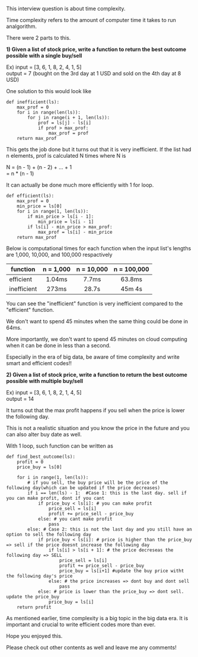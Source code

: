 This interview question is about time complexity.

Time complexity refers to the amount of computer time it takes to run analgorithm.

There were 2 parts to this.

**1) Given a list of stock price, write a function to return the best outcome possible with a single buy/sell**

Ex) 
    input = [3, 6, 1, 8, 2, 4, 1, 5]<br />
    output = 7 (bought on the 3rd day at 1 USD and sold on the 4th day at 8 USD)

One solution to this would look like

```
def inefficient(ls):
    max_prof = 0
    for i in range(len(ls)):
        for j in range(i + 1, len(ls)):
            prof = ls[j] - ls[i]
            if prof > max_prof:
                max_prof = prof
    return max_prof
```    

This gets the job done but it turns out that it is very inefficient.
If the list had n elements, prof is calculated N times where N is 

N = (n - 1) + (n - 2) + ... + 1<br />
  = n * (n - 1)

It can actually be done much more efficiently with 1 for loop.

```
def efficient(ls):
    max_prof = 0
    min_price = ls[0]
    for i in range(1, len(ls)):
        if min_price > ls[i - 1]:
            min_price = ls[i - 1]
        if ls[i] - min_price > max_prof:
            max_prof = ls[i] - min_price
    return max_prof
```

Below is computational times for each function when the input list's lengths are 1,000, 10,000, and 100,000 respactively

| function    | n = 1,000 | n = 10,000 | n = 100,000 |
| ----------- |:---------:| :---------:| :---------: |
| efficient   | 1.04ms    | 7.7ms      | 63.8ms      |
| inefficient | 273ms     | 28.7s      | 45m 4s      |

You can see the "inefficient" function is very inefficient compared to the "efficient" function.

We don't want to spend 45 minutes when the same thing could be done in 64ms.

More importantly, we don't want to spend 45 minutes on cloud computing when it can be done in less than a second.

Especially in the era of big data, be aware of time complexity and write smart and efficient codes!!


**2) Given a list of stock price, write a function to return the best outcome possible with multiple buy/sell**

Ex) 
    input = [3, 6, 1, 8, 2, 1, 4, 5]<br />
    output = 14

It turns out that the max profit happens if you sell when the price is lower the following day.

This is not a realistic situation and you know the price in the future and you can also alter buy date as well.

With 1 loop, such function can be written as

```
def find_best_outcome(ls):
    profit = 0
    price_buy = ls[0]

    for i in range(1, len(ls)):
        # if you sell, the buy price will be the price of the following day(which can be updated if the price decreases)
        if i == len(ls) - 1:  #Case 1: this is the last day. sell if you can make profit, dont if you cant
            if price_buy < ls[i]: # you can make profit
                price_sell = ls[i]
                profit += price_sell - price_buy
            else: # you cant make profit
                pass
        else: # Case 2: this is not the last day and you still have an option to sell the following day
            if price_buy < ls[i]: # price is higher than the price_buy => sell if the price doesnt increase the following day
                if ls[i] > ls[i + 1]: # the price decreseas the following day => SELL
                    price_sell = ls[i]
                    profit += price_sell - price_buy
                    price_buy = ls[i+1] #update the buy price witht the following day's price
                else: # the price increases => dont buy and dont sell
                    pass
            else: # price is lower than the price_buy => dont sell. update the price_buy 
                price_buy = ls[i]
    return profit
```







As mentioned earlier, time complexity is a big topic in the big data era. It is important and crucial to write efficient codes more than ever.




Hope you enjoyed this.

Please check out other contents as well and leave me any comments!
